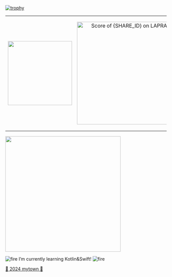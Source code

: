 [![trophy](https://github-profile-trophy.vercel.app/?username=mrs1669&theme=dracula&column=10)](https://github.com/mrs1669)

<table style="border-collapse: collapse; width: 100%;">
  <tr style="border: none;">
    <td style="border: none; width: 50%;">
      <a href="https://github.com/anuraghazra/github-readme-stats">
        <img src="https://github-readme-stats.vercel.app/api?username=mrs1669&count_private=true&theme=nightowl" height="200" />
      </a>
    </td>
    <td style="border: none; width: 50%;">
      <!--START_SECTION:lapras-card-->
<p align="center"><a href="https://lapras.com/public/mrs1669" target="_blank" rel="noopener noreferrer"><img alt="Score of {SHARE_ID} on LAPRAS" src="https://lapras-card-generator.vercel.app/api/svg?e=3.91&b=3.36&i=3.65&b1=%2305111d&b2=%2305111d&i1=%239a68c3&i2=%239a68c3&l=en" width="320" ></a></p>
<!--END_SECTION:lapras-card-->
    </td>
  </tr>
</table>






<!--
<a href="https://github.com/anuraghazra/github-readme-stats">
  <img src="https://github-readme-stats.vercel.app/api/top-langs/?username=mrs1669&theme=highcontrast&layout=compact&langs_count=20">
</a>
-->

<!--
<a href="https://github.com/anuraghazra/github-readme-stats">
  <img src="https://github-readme-stats.vercel.app/api/wakatime?username=mrs1669">
</a>
-->

<img src="https://gist.githubusercontent.com/brudnak/aba00c9a1c92d226f68e8ad8ba1e0a40/raw/e1e4a92f6072d15014f19aa8903d24a1ac0c41a4/nyan-cat.gif" width="360px">

![fire](https://user-images.githubusercontent.com/40351476/201081649-ad7572d4-63c7-4e49-8e6e-3a242d64f307.gif) I’m currently learning Kotlin&Swift! ![fire](https://user-images.githubusercontent.com/40351476/201081649-ad7572d4-63c7-4e49-8e6e-3a242d64f307.gif)

[🏢 2024 mytown 🏢](https://honzaap.github.io/GithubCity/?name=mrs1669&year=2024)
